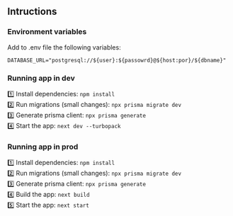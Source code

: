 ## Intructions

### Environment variables

Add to .env file the following variables:
```
DATABASE_URL="postgresql://${user}:${passowrd}@${host:por}/${dbname}"
```

### Running app in dev

1️⃣ Install dependencies: `npm install`  
2️⃣ Run migrations (small changes): `npx prisma migrate dev`  
3️⃣ Generate prisma client: `npx prisma generate`  
4️⃣ Start the app: `next dev --turbopack`  

### Running app in prod

1️⃣ Install dependencies: `npm install`  
2️⃣ Run migrations (small changes): `npx prisma migrate dev`  
3️⃣ Generate prisma client: `npx prisma generate`  
4️⃣ Build the app: `next build`  
5️⃣ Start the app: `next start`  


